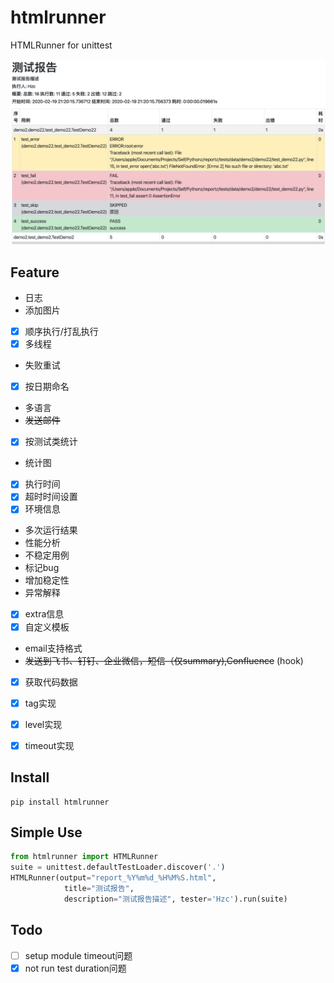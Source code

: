 # htmlrunner

HTMLRunner for unittest

![](./report.png)

## Feature
- 日志
- 添加图片
- [x] 顺序执行/打乱执行
- [x] 多线程
- 失败重试
- [x] 按日期命名
- 多语言
- ~~发送邮件~~
- [x] 按测试类统计
- 统计图
- [x] 执行时间
- [x] 超时时间设置
- [x] 环境信息
- 多次运行结果
- 性能分析
- 不稳定用例
- 标记bug
- 增加稳定性
- 异常解释
- [x] extra信息
- [x] 自定义模板
- email支持格式
- ~~发送到飞书、钉钉、企业微信，短信（仅summary),Confluence~~  (hook)
- [x] 获取代码数据
- [x] tag实现
- [x] level实现
- [x] timeout实现


## Install
```
pip install htmlrunner
```

## Simple Use
```python
from htmlrunner import HTMLRunner
suite = unittest.defaultTestLoader.discover('.')
HTMLRunner(output="report_%Y%m%d_%H%M%S.html",
            title="测试报告",
            description="测试报告描述", tester='Hzc').run(suite)

```


## Todo
- [ ] setup module timeout问题
- [x] not run test duration问题